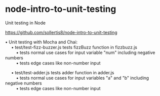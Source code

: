 # node-intro-to-unit-testing
Unit testing in Node

https://github.com/sollertis8/node-intro-to-unit-testing

• Unit testing with Mocha and Chai:  
&nbsp;&nbsp;&nbsp;&nbsp;&nbsp;• test/test-fizz-buzzer.js tests fizzBuzz function in fizzbuzz.js  
&nbsp;&nbsp;&nbsp;&nbsp;&nbsp;&nbsp;&nbsp;&nbsp;&nbsp;• tests normal use cases for input variable "num" including negative numbers  
&nbsp;&nbsp;&nbsp;&nbsp;&nbsp;&nbsp;&nbsp;&nbsp;&nbsp;• tests edge cases like non-number input  
  
&nbsp;&nbsp;&nbsp;&nbsp;&nbsp;• test/test-adder.js tests adder function in adder.js  
&nbsp;&nbsp;&nbsp;&nbsp;&nbsp;&nbsp;&nbsp;&nbsp;&nbsp;• tests normal use cases for input variables "a" and "b" including negative numbers  
&nbsp;&nbsp;&nbsp;&nbsp;&nbsp;&nbsp;&nbsp;&nbsp;&nbsp;• tests edge cases like non-number input  
        
